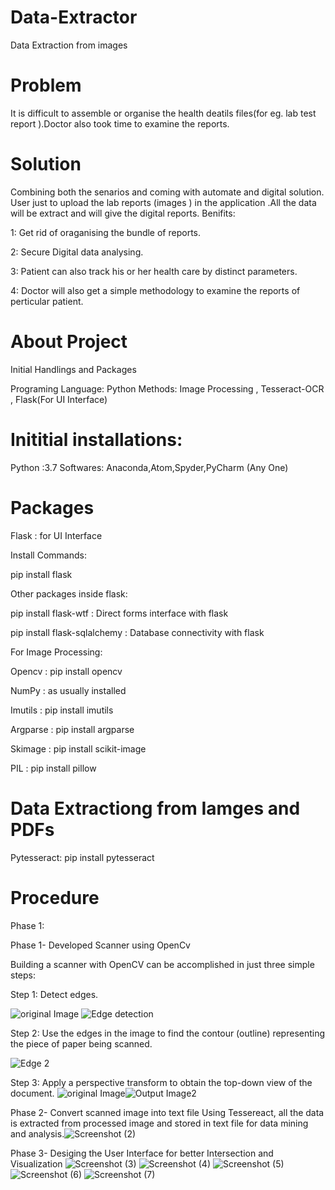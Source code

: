 # Data-Extractor
Data Extraction from images


# Problem
It is difficult to assemble or organise the health deatils files(for eg. lab test report ).Doctor also took time to examine the reports.

# Solution 
Combining both the senarios and coming with automate and digital solution.
User just to upload the lab reports (images ) in the application .All the data will be extract and will give the digital reports.
Benifits:

1: Get rid of oraganising the bundle of reports.

2: Secure Digital data analysing.

3: Patient can also track his or her health care by distinct parameters.

4: Doctor will also get a simple methodology to examine the reports of perticular patient. 

# About Project

 Initial Handlings and Packages

 Programing Language: Python
 Methods: Image Processing , Tesseract-OCR , Flask(For UI Interface)

# Inititial installations:
Python :3.7
Softwares: Anaconda,Atom,Spyder,PyCharm (Any One)

# Packages
Flask : for UI Interface

Install Commands:

pip install flask

Other packages inside flask:

pip install flask-wtf : Direct forms interface with flask

pip install flask-sqlalchemy : Database connectivity with flask

For Image Processing:

Opencv : pip install opencv

NumPy : as usually installed

Imutils : pip install imutils

Argparse : pip install argparse

Skimage : pip install scikit-image

PIL : pip install pillow

# Data Extractiong from Iamges and PDFs
Pytesseract: pip install pytesseract


# Procedure

Phase 1:

Phase 1- Developed Scanner using OpenCv

Building a scanner with OpenCV can be accomplished in just three simple steps:

Step 1: Detect edges.

![original Image](https://user-images.githubusercontent.com/37553965/60964604-5b2e5980-a331-11e9-9d9a-2ccb2ba856c4.PNG) ![Edge detection](https://user-images.githubusercontent.com/37553965/60964751-c710c200-a331-11e9-9292-fdc249d15e9b.PNG)


Step 2: Use the edges in the image to find the contour (outline) representing the piece of paper being scanned.

![Edge 2](https://user-images.githubusercontent.com/37553965/60965015-5f0eab80-a332-11e9-942a-7a15226b920c.PNG)

Step 3: Apply a perspective transform to obtain the top-down view of the document.
![original Image](https://user-images.githubusercontent.com/37553965/60965091-9b420c00-a332-11e9-8a54-dea75b8ca7e0.PNG)![Output Image2](https://user-images.githubusercontent.com/37553965/60965096-9ed59300-a332-11e9-8a3c-b3446440026d.PNG)

Phase 2- Convert scanned image into text file
 Using Tessereact, all the data is extracted from processed image and stored in text file for data mining and analysis.![Screenshot (2)](https://user-images.githubusercontent.com/37553965/61353955-a3e49600-a88e-11e9-9758-f9a4b6968423.png)

Phase 3- Desiging the User Interface for better Intersection and Visualization
![Screenshot (3)](https://user-images.githubusercontent.com/37553965/61354107-063d9680-a88f-11e9-87af-22715668335d.png)
![Screenshot (4)](https://user-images.githubusercontent.com/37553965/61354132-1a819380-a88f-11e9-9d38-72c40814515e.png)
![Screenshot (5)](https://user-images.githubusercontent.com/37553965/61354139-1fdede00-a88f-11e9-8c5d-2ca227dd1c1e.png)
![Screenshot (6)](https://user-images.githubusercontent.com/37553965/61354151-253c2880-a88f-11e9-880b-e2b28340585e.png)
![Screenshot (7)](https://user-images.githubusercontent.com/37553965/61354165-2bcaa000-a88f-11e9-8d54-e41e9f33497f.png)

 
